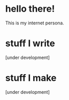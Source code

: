# hello there!
This is my internet persona.

# stuff I write

[under development]

# stuff I make

[under development]